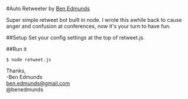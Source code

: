 #Auto Retweeter
by [Ben Edmunds](http://benedmunds.com)

Super simple retweet bot built in node.  I wrote this awhile back to cause anger and confusion at conferences, now it's your turn to have fun.

##Setup
Set your config settings at the top of retweet.js.

##Run it

    $ node retweet.js




Thanks,<br />
-Ben Edmunds<br />
 ben.edmunds@gmail.com<br />
 @benedmunds<br />
